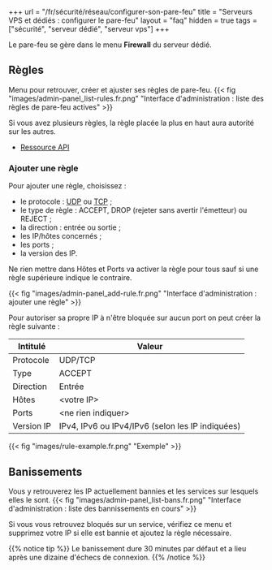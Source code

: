 +++
url = "/fr/sécurité/réseau/configurer-son-pare-feu"
title = "Serveurs VPS et dédiés : configurer le pare-feu"
layout = "faq"
hidden = true
tags = ["sécurité", "serveur dédié", "serveur vps"]
+++

Le pare-feu se gère dans le menu **Firewall** du serveur dédié.

## Règles
Menu pour retrouver, créer et ajuster ses règles de pare-feu.
{{< fig "images/admin-panel_list-rules.fr.png" "Interface d'administration : liste des règles de pare-feu actives" >}}

Si vous avez plusieurs règles, la règle placée la plus en haut aura autorité sur les autres.

- [Ressource API](https://api.alwaysdata.com/v1/firewall/doc/)


### Ajouter une règle
Pour ajouter une règle, choisissez :

- le protocole : [UDP](https://fr.wikipedia.org/wiki/User_Datagram_Protocol) ou [TCP](https://fr.wikipedia.org/wiki/Transmission_Control_Protocol) ;
- le type de règle : ACCEPT, DROP (rejeter sans avertir l'émetteur) ou REJECT ;
- la direction : entrée ou sortie ;
- les IP/hôtes concernés ;
- les ports ;
- la version des IP.

Ne rien mettre dans Hôtes et Ports va activer la règle pour tous sauf si une règle supérieure indique le contraire.

{{< fig "images/admin-panel_add-rule.fr.png" "Interface d'administration : ajouter une règle" >}}

Pour autoriser sa propre IP à n'être bloquée sur aucun port on peut créer la règle suivante :

| Intitulé   | Valeur                                           |
|------------|--------------------------------------------------|
| Protocole  | UDP/TCP                                          |
| Type       | ACCEPT                                           |
| Direction  | Entrée                                           |
| Hôtes      | \<votre IP>                                      |
| Ports      | \<ne rien indiquer>                              |
| Version IP | IPv4, IPv6 ou IPv4/IPv6 (selon les IP indiquées) |

{{< fig "images/rule-example.fr.png" "Exemple" >}}

## Banissements
Vous y retrouverez les IP actuellement bannies et les services sur lesquels elles le sont.
{{< fig "images/admin-panel_list-bans.fr.png" "Interface d'administration : liste des bannissements en cours" >}}

Si vous vous retrouvez bloqués sur un service, vérifiez ce menu et supprimez votre IP si elle est bannie et ajoutez la règle nécessaire. 

{{% notice tip %}}
Le banissement dure 30 minutes par défaut et a lieu après une dizaine d'échecs de connexion.
{{% /notice %}}
